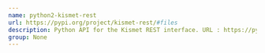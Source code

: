 ```yaml
---
name: python2-kismet-rest
url: https://pypi.org/project/kismet-rest/#files
description: Python API for the Kismet REST interface. URL : https://pypi.org/project/kismet-rest/#files Groups : None
group: None
---
```

